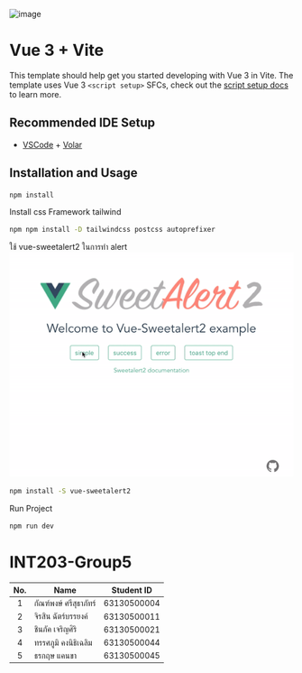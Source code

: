 ![image](https://giphy.com/clips/tylermenzel-yCtK7iyOxkZPWQWM3s)
# Vue 3 + Vite

This template should help get you started developing with Vue 3 in Vite. The template uses Vue 3 `<script setup>` SFCs, check out the [script setup docs](https://v3.vuejs.org/api/sfc-script-setup.html#sfc-script-setup) to learn more.

## Recommended IDE Setup

- [VSCode](https://code.visualstudio.com/) + [Volar](https://marketplace.visualstudio.com/items?itemName=johnsoncodehk.volar)

## Installation and Usage

``` bash
npm install
```
Install css Framework tailwind
``` bash
npm npm install -D tailwindcss postcss autoprefixer
```
ใช้ vue-sweetalert2 ในการทำ alert <br>
![image](https://raw.githubusercontent.com/avil13/vue-sweetalert2/master/packages/vue-sweetalert2/assets/vue-sweetalert2.gif)
``` bash
npm install -S vue-sweetalert2 
```
Run Project
``` bash
npm run dev 
```
 

# INT203-Group5

| No. | Name              | Student ID   |
|:---:|-------------------|--------------|
|  1  |  กัณฑ์พงษ์ ศรีสุธาภัทร์   | 63130500004  |
|  2  | จิรสิน ฉัตร์บรรยงค์ | 63130500011  |
|  3  | ชินภัค เจริญศิริ | 63130500021 |
|  4  | ทรรศภูมิ คงนิธิเฉลิม  | 63130500044 |
|  5  |  ธรกฤษ แคนขา  | 63130500045 |
